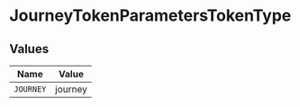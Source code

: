 # JourneyTokenParametersTokenType


## Values

| Name      | Value     |
| --------- | --------- |
| `JOURNEY` | journey   |